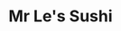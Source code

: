 ---
layout: place
title: "Mr Le's Sushi"
permalink: /missouri/kansas-city/mr-le-s-sushi.html
stateAbbr: MO
stateName: Missouri
cityName: Kansas City
seo:
  name: "Mr Le's Sushi"
  type: Restaurant
  links: https://www.mrlessushi.com/
description: "Compact, unassuming strip-mall restaurant offering Vietnamese dishes, sushi & other Japanese fare. Looking for sushi in Kansas City, Missouri? Check out Mr L..."
place_id: ChIJ2YVRv3X5wIcRI3Nga8Le_38
photos:
  - name: >-
      places/ChIJ2YVRv3X5wIcRI3Nga8Le_38/photos/AeeoHcJi84__fwQQ4Xxtg0D811nncToOfaDqBbOjHoRKUyepBD9IdOyonPr1E8fMrJCeAfVOBszuYxYIpJjTy0NV_o5oFbH6fDWDR6gJn1AS6QkNqZGrT7bEc4UjQ6K4_BGsdppJ6PEnZ-R4MLG1c0XBmCZC425_E_4mFqAno9TWw1RJqw-B43XtdN63Taydir6d47yFlB59_o9saJ0M1NsPMPjNGeAz66WPyb0de8nen51SlQoIi0aai7jNqdOFzJdThZFtUpdoT3O1mYM1cDbW1j_uyJUjqbDF97T82Q7JUSKHXc2VGZHI1fH82XoHsHjebY9Ayyv00FHKWWhpMSiG4MTribXPhF-ngav3k_w2zNejq5EhfrJzDdqVS4kcmi1ghr77JevFj225PV6TX5t_cUYoc5AMajOL9xaA2OTuljCwjY4
    widthPx: 3264
    heightPx: 1840
    authorAttributions:
      - displayName: Kahale Ishikawa
        uri: https://maps.google.com/maps/contrib/100040105976077662846
        photoUri: >-
          https://lh3.googleusercontent.com/a-/ALV-UjUYqf12GuwyZLYIgYW4blH8Oo6EhkKYyTI5lbdVvHomfsx_wkuO=s100-p-k-no-mo
    flagContentUri: >-
      https://www.google.com/local/imagery/report/?cb_client=maps_api_places.places_api&image_key=!1e10!2sCIHM0ogKEICAgID4xvCztAE&hl=en-US
    googleMapsUri: >-
      https://www.google.com/maps/place//data=!3m4!1e2!3m2!1sCIHM0ogKEICAgID4xvCztAE!2e10!4m2!3m1!1s0x87c0f975bf5185d9:0x7fffdec26b607323
  - name: >-
      places/ChIJ2YVRv3X5wIcRI3Nga8Le_38/photos/AeeoHcL6vCCr1TUpj5OD08RbrMZEK1iB6_hKqYxcz0NWW3apVDMUcIQDKvowrwLulxSluZwD0FTDDln5rVe4WIxbkmF7FjfeBEdSAOtXC6nZ4Zs7Gcq4bxvbkM0NOkrChdKtsMeL-Qtk8bxZaej5IS5Gh2L3QejE_neigliW74wABxN9oRhdKqh-p2wwpg8BpTSAzlhfF4Q_SYPth5zRqMXXhVZCdz2HFkzs4pNoQbTbPeiIknZJ6peopIaABY0ZkY9Q_Kr_7QVM43VEl34yqapzQ5S3OELJWNUIcPA546vj-QaTfkcjQOX4OsfytnvPFcSw-Cs9fJUAhXQWC7JRuDqN41SVPjM6_sLzJq7Xg7AKAX3QPzZ9LBgieulPddOhEVxK9ejnu2oiAYkKCTnJRgWHc_lQ0PHbaZNLjoMECQNOf95BSZU
    widthPx: 4624
    heightPx: 2084
    authorAttributions:
      - displayName: Heather Coffman
        uri: https://maps.google.com/maps/contrib/111830528423165793579
        photoUri: >-
          https://lh3.googleusercontent.com/a/ACg8ocJ0KIdySULX-4WffIJKI0cGijb5XZudIlab7Wt_AzklUFIp6Q=s100-p-k-no-mo
    flagContentUri: >-
      https://www.google.com/local/imagery/report/?cb_client=maps_api_places.places_api&image_key=!1e10!2sCIHM0ogKEICAgIDK7erHogE&hl=en-US
    googleMapsUri: >-
      https://www.google.com/maps/place//data=!3m4!1e2!3m2!1sCIHM0ogKEICAgIDK7erHogE!2e10!4m2!3m1!1s0x87c0f975bf5185d9:0x7fffdec26b607323
  - name: >-
      places/ChIJ2YVRv3X5wIcRI3Nga8Le_38/photos/AeeoHcL4JDvdlG8FfzxkZmxJV0u4SV945eO1L531UNBZn14_R0ZvQB1u3A-GWbfRP6vD4Cjbx9eiYIZcSxJ51FHC9VlXuJptYH_uzmijaDzjFCJhxnT7TdcEwfEmSo-x_U851M4h2zMpnl14XDgM1R5GDW7nozxogiJQUGMnXUo4GwQSUqtOAGiZXRBBlKEkuottEFBduMXg_vUtDnvhCj9PGu391sO1ec9WfsUR-9WV5Wsh7idZP999w-uttkBstMZyd8Ac62Yy-mhXLO0OZ6rLwrwIO6u7G2c9F1QGAn64fwZrvs474N-qk5VZ2UEVwPQLkcwEl9oE8uaOnABiaj0EeGj3kvohYQr1VHTrkt5K_mZqXlAWNqXYDT_YCda2haPrd_8X880UxBCyK2tdO4Wrd2nBJjSOxw3OVpE1uC6WyjWrkDXp
    widthPx: 4000
    heightPx: 3000
    authorAttributions:
      - displayName: Guapozbar
        uri: https://maps.google.com/maps/contrib/102812140941195290931
        photoUri: >-
          https://lh3.googleusercontent.com/a/ACg8ocL_djqN-oOCVH4ecq3N8K0pLPEbmTng-nnID7YMQhQJOUgUUQ=s100-p-k-no-mo
    flagContentUri: >-
      https://www.google.com/local/imagery/report/?cb_client=maps_api_places.places_api&image_key=!1e10!2sCIHM0ogKEICAgIDr57S8twE&hl=en-US
    googleMapsUri: >-
      https://www.google.com/maps/place//data=!3m4!1e2!3m2!1sCIHM0ogKEICAgIDr57S8twE!2e10!4m2!3m1!1s0x87c0f975bf5185d9:0x7fffdec26b607323
  - name: >-
      places/ChIJ2YVRv3X5wIcRI3Nga8Le_38/photos/AeeoHcIPM7HQ57J2A_TLNsgmyUIPvL4caJ0iRa06O-hInv1LI7YAyf0QSwZCVrxIQTdz4ALgPOGq7brgQOz-v2u_k1GzGcktkVMXl0rJpXD-2OXk08oI85vK3Zrxutq_FYI4lVIR8WuQR_i8MCrxNE1jAsq101IY4hq5ulnwiqmnnL_41-mGhG8KRfDWRut37zyDoUGh2f4sQjz1H9ZmeIDIStWt3Y0W1u0VxFA24m6a1RhpT02168LGeKvucLw44u7q_znhSqih5EoPvL9G6UXYt0rEVXLLKHEkdMvbX2j3mrW3ZMij15dYV3SYDFLRcGZsckoM3tM2TajmQ4jvAfOwu66F3XRwUlJEyjlKx7SLoGzAwxeeyj4dy1fp9Z8rXZmBOI6dIZejbTJ_Z3VFpm9iExn3Utm1mtDmaujJsjUUKVDiqD4x
    widthPx: 3000
    heightPx: 3361
    authorAttributions:
      - displayName: Savannah H.
        uri: https://maps.google.com/maps/contrib/115519014946455983296
        photoUri: >-
          https://lh3.googleusercontent.com/a/ACg8ocL2Q-8OOmH9UMLY94zldEuJDIS8lgOdvgQ7uLnxTlDFBlYgvg=s100-p-k-no-mo
    flagContentUri: >-
      https://www.google.com/local/imagery/report/?cb_client=maps_api_places.places_api&image_key=!1e10!2sCIHM0ogKEICAgMDgjPmgpAE&hl=en-US
    googleMapsUri: >-
      https://www.google.com/maps/place//data=!3m4!1e2!3m2!1sCIHM0ogKEICAgMDgjPmgpAE!2e10!4m2!3m1!1s0x87c0f975bf5185d9:0x7fffdec26b607323
  - name: >-
      places/ChIJ2YVRv3X5wIcRI3Nga8Le_38/photos/AeeoHcLxAN7iQ93Metbj3KLV3QmVVZPOuy3wKNf7oVTGXnK5-EiZwvxgq_ctP84nEYUh298jsl2eBaLSdhsAXJNY-aTYD6F_5P9nYZZtkqo7TPIrCGBdnd9WIuXnc0ntwJrvGogyisX_92q3tUFNCyBfaE40_1M8PrM196CO0I45LV5ZxhLKcajANC9JPfNqgGb_7c_kOPZOy2eCvP0ip_VFRQuUEhBs7B7TfxMtc9FV3iPqcXQHnkycHjbNs6Lte_8avvxEBL6J6fpeCFcNgjSgapaa-xQwz391ldKegf9aFL29NAv6CWjcheomw93ISDvaZA-kN6BVYYc5FDvJHhdSX8p9hUeu9QKZsBZnpGbMwQVXjRlM5qaqgN13XUUU43_6VbIZ87Ou7T7gvLM7AAHWay5uqJGL4NNrteolkk5Ft_MRFoO9
    widthPx: 4000
    heightPx: 3000
    authorAttributions:
      - displayName: Caralea
        uri: https://maps.google.com/maps/contrib/101286948640984709470
        photoUri: >-
          https://lh3.googleusercontent.com/a-/ALV-UjX2udL6kLJ_FesAifUhkycv3sDvwYTn81ViYjG3NJ8dY627SeGh=s100-p-k-no-mo
    flagContentUri: >-
      https://www.google.com/local/imagery/report/?cb_client=maps_api_places.places_api&image_key=!1e10!2sCIHM0ogKEICAgIDbipbYkwE&hl=en-US
    googleMapsUri: >-
      https://www.google.com/maps/place//data=!3m4!1e2!3m2!1sCIHM0ogKEICAgIDbipbYkwE!2e10!4m2!3m1!1s0x87c0f975bf5185d9:0x7fffdec26b607323
  - name: >-
      places/ChIJ2YVRv3X5wIcRI3Nga8Le_38/photos/AeeoHcJCIqw9iXCkZQoVF-sVO6YMWG7vefqSA6dF32wgH_r1LD-72_LzvidFflc5f-oXlCT_CXqqWwi2U_uy2CIfGxN7FWbPkM3yXdZGzm9ghLcwuIG-oBD8svY3wYKCPOEdxPNsceAQaiHbQWmcnNH1RPj5web35n4nGjbrp-koDAKjs_RW3rTVSwiJ7Iak0JZNwMY0ubBrpPj2aHbm9tEgijJoO6ROrCRMOwhwcnRBA87R2NMNM3-evGzvGu1TgL-D9QaZrTIJwyJYTuQa_Ns29RFT4_5zhKCg8JqE_AUp1ZNS_dWo9ZB3MDkGmjp1HpBmg_lvWiiVxlC6ht-zRDnYZxypChTJAO5TXegEcuzbyIK0HS-5PpTdxNvM5YH_WsRG-K_vjhK2mUQgr5OokzDFfqelZcgV4uiW_5idfqNlfDxK0NHB
    widthPx: 4000
    heightPx: 3000
    authorAttributions:
      - displayName: Caralea
        uri: https://maps.google.com/maps/contrib/101286948640984709470
        photoUri: >-
          https://lh3.googleusercontent.com/a-/ALV-UjX2udL6kLJ_FesAifUhkycv3sDvwYTn81ViYjG3NJ8dY627SeGh=s100-p-k-no-mo
    flagContentUri: >-
      https://www.google.com/local/imagery/report/?cb_client=maps_api_places.places_api&image_key=!1e10!2sCIHM0ogKEICAgIDbipbY_QE&hl=en-US
    googleMapsUri: >-
      https://www.google.com/maps/place//data=!3m4!1e2!3m2!1sCIHM0ogKEICAgIDbipbY_QE!2e10!4m2!3m1!1s0x87c0f975bf5185d9:0x7fffdec26b607323
  - name: >-
      places/ChIJ2YVRv3X5wIcRI3Nga8Le_38/photos/AeeoHcJwDdJmzqJPGG8SkA3hrxmFQUg66Pxsq6PFxB4brumk4Ote_FVNOfaGZB6dGd--qB-NSBHyGFOguOC6AMlgGcUQX1DmzH3nRLHgkXj0nDhsxRRzXYxTHzgAI0VIhGQczAiHX9ulAQ8sKESsT-GteCAAKTcMGrxodAxMs5OI_18oNPspsib0Rdg6isWMoV5OsICF1Yjohzcw36SEkSXFdYw82Fi_LWvU8WxeCO0nD6t2vMrQmSeKOEM4a2_WN08dMJ_cMD4oqTFdPvujuj5rXuCQ8EiwSuHamjV1OPBnbc8NNEdvl3SRUgYbsk-Y56BEC7HHADqRMKHQ3kYUJ6Mb3Hng7iJma9nSeihYT4uxdzzq4zPrlle5QnS07Xb58gIfk-luqXTgzbz6oTxMmy2UQTLRCuHKB_cfzx6jj4Epg2UN3pLg
    widthPx: 3072
    heightPx: 4080
    authorAttributions:
      - displayName: Mirena Briggs
        uri: https://maps.google.com/maps/contrib/117831100163338868687
        photoUri: >-
          https://lh3.googleusercontent.com/a-/ALV-UjVU9XVPHIs-Or5TrtytSx2PpnD2saK12qAGaNdatOfFyZ-gDKRquA=s100-p-k-no-mo
    flagContentUri: >-
      https://www.google.com/local/imagery/report/?cb_client=maps_api_places.places_api&image_key=!1e10!2sCIHM0ogKEICAgIDXuPWanAE&hl=en-US
    googleMapsUri: >-
      https://www.google.com/maps/place//data=!3m4!1e2!3m2!1sCIHM0ogKEICAgIDXuPWanAE!2e10!4m2!3m1!1s0x87c0f975bf5185d9:0x7fffdec26b607323
  - name: >-
      places/ChIJ2YVRv3X5wIcRI3Nga8Le_38/photos/AeeoHcJITfFJ66BQ7r48CehZTgA3aNPcdtYphMuX1BwxGnElQyFYAGCG7MIH2PSK5Lkn0t65yzmdFc8VR_7qua1HO_KJWG80CUKC33KqC7I06HqyzFKLS1Fk2WcJIiNcEezrCUfQZJAxOuE-t7EnFY4o4xzWI7kyeVxW3ly0fSLi62Y6qO-xvhkreClOUI_ubaNLBo5RNKUhu1RBHwHpAr3QYti6KxY3NZbBOloKcmphg-xlzHbLWHyIzAV1ibJpwoNYWOR8h0aEaMUeMJod7iNLYmuVZNOK9kfSNuBlu7sLXoe5k9AHt7eJH7sYgh8QLSmmgr0v9mRvrCeXiF3gWYyZknWmb6oaPPVNBPnf-Hvjtew-Atl_9tWXgo0avQRvgw6A7aRFZZhWeefx0UVdDCFDsRjPjKKzhwbcORLgud_4AXM
    widthPx: 3600
    heightPx: 4800
    authorAttributions:
      - displayName: Scott McDonald
        uri: https://maps.google.com/maps/contrib/109084638969472684661
        photoUri: >-
          https://lh3.googleusercontent.com/a/ACg8ocLaYYE_DdMtPBUJDqf1a_6V6H2dt4Bfi9DSrx0BOcafdnBA7Xs=s100-p-k-no-mo
    flagContentUri: >-
      https://www.google.com/local/imagery/report/?cb_client=maps_api_places.places_api&image_key=!1e10!2sCIHM0ogKEICAgICjhvaXKA&hl=en-US
    googleMapsUri: >-
      https://www.google.com/maps/place//data=!3m4!1e2!3m2!1sCIHM0ogKEICAgICjhvaXKA!2e10!4m2!3m1!1s0x87c0f975bf5185d9:0x7fffdec26b607323
  - name: >-
      places/ChIJ2YVRv3X5wIcRI3Nga8Le_38/photos/AeeoHcIi5jkXfBV4PxNm7xZhXFE8Lr60ggOOPQI7J3oxAcgrxhDQhpfnf3LfL5IMYZSzf7q4Ypi9yOePvfx7yJEoowzf5HThyFQST1KTUptEp3j_vPkPTLNQ3jynY_riJb6RIuzootP_kJ9Jke3ISwwDfg-BUldaIopUd9m9NoLET1FRn7hJANAQoMVxfDkGF5Jm2-UrMGbjMvWpIJW5R5MZprkNARYusg4J4mmhI7dORLdbJY7hnOT9zD7ZTRFVGKFtHnN-2WIto1PP6PnczW64NffDHoVAF7MgZXFLgSNmr5fBYtj77Jz7FskuiWdkrFg_LU0GEomPXC-XCTG_K3OQLEiZjqIa73EwfnnHR1aJeb2PC1ewiAmC7kGNI2JzhHy_ManVNovM6AURnR6in329zV7ZIcHi8-dq_hJtdgX1LzBNM5E
    widthPx: 3535
    heightPx: 2803
    authorAttributions:
      - displayName: Shannon Rose
        uri: https://maps.google.com/maps/contrib/106188511632734792952
        photoUri: >-
          https://lh3.googleusercontent.com/a-/ALV-UjURnWuqbimn-RlILezz7b8UckQ5RQVA_IUGLxc1RJ6zGuKPqRukXw=s100-p-k-no-mo
    flagContentUri: >-
      https://www.google.com/local/imagery/report/?cb_client=maps_api_places.places_api&image_key=!1e10!2sCIHM0ogKEICAgICZmazC6QE&hl=en-US
    googleMapsUri: >-
      https://www.google.com/maps/place//data=!3m4!1e2!3m2!1sCIHM0ogKEICAgICZmazC6QE!2e10!4m2!3m1!1s0x87c0f975bf5185d9:0x7fffdec26b607323
  - name: >-
      places/ChIJ2YVRv3X5wIcRI3Nga8Le_38/photos/AeeoHcLIety1cU6TmMVayh8CGP4nZrkVYQhYZXC25wmpNuYxaRBJxH5KWT-aXKF4XXNUWSHepXuk3nuk0tm9R_WHQHI25uyylFxl0AWo8vCekDUsQyXWWSf1RS7nl2cNmwnfW-TCXZgKn6n7H9aHWDpxXdeYXCak1VPazyHRRJ9fAclH4ADyekKslnf1B5EtaJDnszrocug0IikO6w4H7YWmKlCvai-hW6cSZTBJfcCBgs_RtQoPYSvPLANmC8j7EWV08_s7j7HSi1rWroQuQraozyr2Jo1c3mP1orohnQf7QycuQZyr2J-Kba7oI8CZthYbFN0k0ImK_3FwsUqp637OsNHlhX4oGWF-NO3nwdntEhNKR8hjvysfE6T7MfEnP5AK7FQl9DkMrwRbQwuEVBiMKTJSf4FucoHKfI2R5_bVkME
    widthPx: 3000
    heightPx: 4000
    authorAttributions:
      - displayName: Savannah H.
        uri: https://maps.google.com/maps/contrib/115519014946455983296
        photoUri: >-
          https://lh3.googleusercontent.com/a/ACg8ocL2Q-8OOmH9UMLY94zldEuJDIS8lgOdvgQ7uLnxTlDFBlYgvg=s100-p-k-no-mo
    flagContentUri: >-
      https://www.google.com/local/imagery/report/?cb_client=maps_api_places.places_api&image_key=!1e10!2sCIHM0ogKEICAgMDgjPmgZA&hl=en-US
    googleMapsUri: >-
      https://www.google.com/maps/place//data=!3m4!1e2!3m2!1sCIHM0ogKEICAgMDgjPmgZA!2e10!4m2!3m1!1s0x87c0f975bf5185d9:0x7fffdec26b607323
address: 5024 NE Parvin Rd, Kansas City, MO 64117, USA
street: 5024 NE Parvin Rd
city: Kansas City
state: MO
zip: '64117'
country: USA
neighborhood: Holiday Hills
latitude: '39.167927'
longitude: '-94.519684'
accessibility_options:
  wheelchairAccessibleParking: true
  wheelchairAccessibleEntrance: true
  wheelchairAccessibleRestroom: true
  wheelchairAccessibleSeating: true
business_status: OPERATIONAL
name: Mr Le's Sushi
google_maps_links:
  directionsUri: >-
    https://www.google.com/maps/dir//''/data=!4m7!4m6!1m1!4e2!1m2!1m1!1s0x87c0f975bf5185d9:0x7fffdec26b607323!3e0
  placeUri: https://maps.google.com/?cid=9223335488484569891
  writeAReviewUri: >-
    https://www.google.com/maps/place//data=!4m3!3m2!1s0x87c0f975bf5185d9:0x7fffdec26b607323!12e1
  reviewsUri: >-
    https://www.google.com/maps/place//data=!4m4!3m3!1s0x87c0f975bf5185d9:0x7fffdec26b607323!9m1!1b1
  photosUri: >-
    https://www.google.com/maps/place//data=!4m3!3m2!1s0x87c0f975bf5185d9:0x7fffdec26b607323!10e5
primary_type: Sushi Restaurant
opening_hours:
  regular: null
  current: null
secondary_opening_hours:
  regular:
    weekdayDescriptions: null
    type: null
  current:
    weekdayDescriptions: null
    type: null
phone: (816) 454-5112
price_level: PRICE_LEVEL_MODERATE
price_range: $10 &ndash; $20
rating: '4.6'
rating_count: 1341
website: https://www.mrlessushi.com/
reviews:
  - name: >-
      places/ChIJ2YVRv3X5wIcRI3Nga8Le_38/reviews/ChZDSUhNMG9nS0VJQ0FnTUNnMmVDRmFBEAE
    relativePublishTimeDescription: a month ago
    rating: 5
    text:
      text: >-
        This place has been around since I was a kid and I know why! They are so
        consistent with the food, sushi and service! I usually get the Lennox
        roll because of the fried snapper and the Las Vegas roll that is lightly
        deep fried in the same batter that they use for the calamari! It's so
        thin and crispy. It just adds a little something extra special. I
        literally have to have the sushi every Wednesday for the rest of my
        life!!!!
      languageCode: en
    originalText:
      text: >-
        This place has been around since I was a kid and I know why! They are so
        consistent with the food, sushi and service! I usually get the Lennox
        roll because of the fried snapper and the Las Vegas roll that is lightly
        deep fried in the same batter that they use for the calamari! It's so
        thin and crispy. It just adds a little something extra special. I
        literally have to have the sushi every Wednesday for the rest of my
        life!!!!
      languageCode: en
    authorAttribution:
      displayName: Nicole Floyd
      uri: https://www.google.com/maps/contrib/101699326408395577281/reviews
      photoUri: >-
        https://lh3.googleusercontent.com/a-/ALV-UjUvo--n1vDyXs2-oC-EQj6tha-MGq_aTAuIUSkm8T0UGWkIWebZAw=s128-c0x00000000-cc-rp-mo-ba4
    publishTime: '2025-02-18T22:15:29.825693Z'
    flagContentUri: >-
      https://www.google.com/local/review/rap/report?postId=ChZDSUhNMG9nS0VJQ0FnTUNnMmVDRmFBEAE&d=17924085&t=1
    googleMapsUri: >-
      https://www.google.com/maps/reviews/data=!4m6!14m5!1m4!2m3!1sChZDSUhNMG9nS0VJQ0FnTUNnMmVDRmFBEAE!2m1!1s0x87c0f975bf5185d9:0x7fffdec26b607323
  - name: >-
      places/ChIJ2YVRv3X5wIcRI3Nga8Le_38/reviews/ChZDSUhNMG9nS0VJQ0FnTURnakxueWNBEAE
    relativePublishTimeDescription: a month ago
    rating: 4
    text:
      text: >-
        We stopped by Mr. Les for a quick lunch. It's a bit of a hole in the
        wall place, decor is scarce but the waiter and waitresss are all nice.
        You mark what you want on the menu which I found helpful as the menu is
        quite vast.


        I ordered the Vietnamese coffee which was an absolute delight. Strong
        coffee with a not too sweet but still balanced taste, which they serve
        in a cup that you mix and pour over ice. There were some coffee grounds
        in mine but it didn't effect the experience one bit. The bento box is a
        great deal at 15 bucks that comes with soup, salad, a protein, rice and
        a sushi roll. The miso soup was well seasoned and delicious, the house
        salad was made with romaine which I appreciated over the traditional
        iceberg and the salad dressing was a nice miso/sweet dressing. I picked
        chicken teriyaki which again was perfectly seasoned and the chicken was
        well cooked. My only disappointment was the sushi itself, the filling
        was a bit bland and the rice was crunchy. The spicy mayo was also sweet
        which I wasn't a huge fan of.


        Overall they had solid dishes and it was a good experience, but I
        wouldn't go back for the sushi
      languageCode: en
    originalText:
      text: >-
        We stopped by Mr. Les for a quick lunch. It's a bit of a hole in the
        wall place, decor is scarce but the waiter and waitresss are all nice.
        You mark what you want on the menu which I found helpful as the menu is
        quite vast.


        I ordered the Vietnamese coffee which was an absolute delight. Strong
        coffee with a not too sweet but still balanced taste, which they serve
        in a cup that you mix and pour over ice. There were some coffee grounds
        in mine but it didn't effect the experience one bit. The bento box is a
        great deal at 15 bucks that comes with soup, salad, a protein, rice and
        a sushi roll. The miso soup was well seasoned and delicious, the house
        salad was made with romaine which I appreciated over the traditional
        iceberg and the salad dressing was a nice miso/sweet dressing. I picked
        chicken teriyaki which again was perfectly seasoned and the chicken was
        well cooked. My only disappointment was the sushi itself, the filling
        was a bit bland and the rice was crunchy. The spicy mayo was also sweet
        which I wasn't a huge fan of.


        Overall they had solid dishes and it was a good experience, but I
        wouldn't go back for the sushi
      languageCode: en
    authorAttribution:
      displayName: Savannah H.
      uri: https://www.google.com/maps/contrib/115519014946455983296/reviews
      photoUri: >-
        https://lh3.googleusercontent.com/a/ACg8ocL2Q-8OOmH9UMLY94zldEuJDIS8lgOdvgQ7uLnxTlDFBlYgvg=s128-c0x00000000-cc-rp-mo-ba4
    publishTime: '2025-02-22T23:22:44.500997Z'
    flagContentUri: >-
      https://www.google.com/local/review/rap/report?postId=ChZDSUhNMG9nS0VJQ0FnTURnakxueWNBEAE&d=17924085&t=1
    googleMapsUri: >-
      https://www.google.com/maps/reviews/data=!4m6!14m5!1m4!2m3!1sChZDSUhNMG9nS0VJQ0FnTURnakxueWNBEAE!2m1!1s0x87c0f975bf5185d9:0x7fffdec26b607323
  - name: >-
      places/ChIJ2YVRv3X5wIcRI3Nga8Le_38/reviews/ChZDSUhNMG9nS0VJQ0FnSUQzNFpubGFBEAE
    relativePublishTimeDescription: 4 months ago
    rating: 4
    text:
      text: >-
        My daughter picked sushi for her birthday dinner, we got edamame & crab
        rangoons for some starters, and they were good. We also ordered chicken
        lo mein and 3 rolls; the volcano roll(baked), Lisa roll, and Jessica
        roll. The volcano & Lisa rolls were by far the best 2 of 3 that we got,
        we wouldn't get the lo mein again as it was lacking in flavor. For the
        price, it's an ok sushi spot.
      languageCode: en
    originalText:
      text: >-
        My daughter picked sushi for her birthday dinner, we got edamame & crab
        rangoons for some starters, and they were good. We also ordered chicken
        lo mein and 3 rolls; the volcano roll(baked), Lisa roll, and Jessica
        roll. The volcano & Lisa rolls were by far the best 2 of 3 that we got,
        we wouldn't get the lo mein again as it was lacking in flavor. For the
        price, it's an ok sushi spot.
      languageCode: en
    authorAttribution:
      displayName: J. Garcia
      uri: https://www.google.com/maps/contrib/108060966616479013157/reviews
      photoUri: >-
        https://lh3.googleusercontent.com/a-/ALV-UjXSHnXk84_j2tS_wDArD6H0pn96m6lefsEPaSAze3nz5Cyt8AEw=s128-c0x00000000-cc-rp-mo-ba3
    publishTime: '2024-11-15T21:37:52.019741Z'
    flagContentUri: >-
      https://www.google.com/local/review/rap/report?postId=ChZDSUhNMG9nS0VJQ0FnSUQzNFpubGFBEAE&d=17924085&t=1
    googleMapsUri: >-
      https://www.google.com/maps/reviews/data=!4m6!14m5!1m4!2m3!1sChZDSUhNMG9nS0VJQ0FnSUQzNFpubGFBEAE!2m1!1s0x87c0f975bf5185d9:0x7fffdec26b607323
  - name: >-
      places/ChIJ2YVRv3X5wIcRI3Nga8Le_38/reviews/ChZDSUhNMG9nS0VJQ0FnSUNEdDdpc1d3EAE
    relativePublishTimeDescription: a year ago
    rating: 5
    text:
      text: >-
        Really good food at a reasonable price. Staff was friendly and
        supportive of their customers.


        Got the General Tsao’s, beef lo mein, shrimp lo mein, vegetables with
        beef, Vietnamese pho #1, and two fried sushi.


        General Tsao’s is really good. Get it extra spicy, makes it just right
        rather than just being sweet chicken. Getting it spicy doesn’t make it
        intolerable for those that don’t love spice, my twin 9 year old
        granddaughters had no issue with the spice and throughly enjoyed the
        dish.


        Beef lo mein and shrimp lo mein are good dishes. The dishes do taste
        different aside from the protein, both tastes were enjoyed by my family.
        Lo mein dishes were more filling than the other dishes we got.


        Vegetables with beef was awesome. The cook on the vegetables was
        perfect, just the right texture as they still had body without being
        undercooked super crunchy things.


        Vietnamese Pho #1 was really tasty. I love getting the vegetables
        separate so I can add them when ready, it makes sure I can eat them when
        they’re perfect. Bringing the two seasonings to the tables with the dish
        let me spice it up as I wanted it. Really enjoyed this dish.


        The fried sushi was really good, no complaints. We did appreciate the
        entrees more than the sushi, on our second visit we just got entrees we
        wanted vice getting sushi a second time.


        Great restaurant to get good Chinese and Vietnamese dishes without
        breaking the bank, highly recommend.
      languageCode: en
    originalText:
      text: >-
        Really good food at a reasonable price. Staff was friendly and
        supportive of their customers.


        Got the General Tsao’s, beef lo mein, shrimp lo mein, vegetables with
        beef, Vietnamese pho #1, and two fried sushi.


        General Tsao’s is really good. Get it extra spicy, makes it just right
        rather than just being sweet chicken. Getting it spicy doesn’t make it
        intolerable for those that don’t love spice, my twin 9 year old
        granddaughters had no issue with the spice and throughly enjoyed the
        dish.


        Beef lo mein and shrimp lo mein are good dishes. The dishes do taste
        different aside from the protein, both tastes were enjoyed by my family.
        Lo mein dishes were more filling than the other dishes we got.


        Vegetables with beef was awesome. The cook on the vegetables was
        perfect, just the right texture as they still had body without being
        undercooked super crunchy things.


        Vietnamese Pho #1 was really tasty. I love getting the vegetables
        separate so I can add them when ready, it makes sure I can eat them when
        they’re perfect. Bringing the two seasonings to the tables with the dish
        let me spice it up as I wanted it. Really enjoyed this dish.


        The fried sushi was really good, no complaints. We did appreciate the
        entrees more than the sushi, on our second visit we just got entrees we
        wanted vice getting sushi a second time.


        Great restaurant to get good Chinese and Vietnamese dishes without
        breaking the bank, highly recommend.
      languageCode: en
    authorAttribution:
      displayName: Tony Smith
      uri: https://www.google.com/maps/contrib/110779237504382204036/reviews
      photoUri: >-
        https://lh3.googleusercontent.com/a/ACg8ocKVQM15BLi9QtYAIjSIfLZvsQtFLoVJS128WXj4hJt78ln_8A=s128-c0x00000000-cc-rp-mo-ba5
    publishTime: '2024-04-03T02:24:27.176825Z'
    flagContentUri: >-
      https://www.google.com/local/review/rap/report?postId=ChZDSUhNMG9nS0VJQ0FnSUNEdDdpc1d3EAE&d=17924085&t=1
    googleMapsUri: >-
      https://www.google.com/maps/reviews/data=!4m6!14m5!1m4!2m3!1sChZDSUhNMG9nS0VJQ0FnSUNEdDdpc1d3EAE!2m1!1s0x87c0f975bf5185d9:0x7fffdec26b607323
  - name: >-
      places/ChIJ2YVRv3X5wIcRI3Nga8Le_38/reviews/ChZDSUhNMG9nS0VJQ0FnTUNBanF5ZlhBEAE
    relativePublishTimeDescription: 2 months ago
    rating: 5
    text:
      text: >-
        Packed with tons of people, and was recommended by this place by a
        co-worker!!! Best decision of my life!!! I love the service and the food
        it's just heaven 😋
      languageCode: en
    originalText:
      text: >-
        Packed with tons of people, and was recommended by this place by a
        co-worker!!! Best decision of my life!!! I love the service and the food
        it's just heaven 😋
      languageCode: en
    authorAttribution:
      displayName: Ray Hibdon
      uri: https://www.google.com/maps/contrib/106296126438805203039/reviews
      photoUri: >-
        https://lh3.googleusercontent.com/a-/ALV-UjVySq1h1nHoQjfyVK_OoFUcPvP8eHCZRcEoagEdOQequ9NNvjTv=s128-c0x00000000-cc-rp-mo-ba4
    publishTime: '2025-01-31T20:38:55.141701Z'
    flagContentUri: >-
      https://www.google.com/local/review/rap/report?postId=ChZDSUhNMG9nS0VJQ0FnTUNBanF5ZlhBEAE&d=17924085&t=1
    googleMapsUri: >-
      https://www.google.com/maps/reviews/data=!4m6!14m5!1m4!2m3!1sChZDSUhNMG9nS0VJQ0FnTUNBanF5ZlhBEAE!2m1!1s0x87c0f975bf5185d9:0x7fffdec26b607323
parking_options:
  freeParkingLot: true
  freeStreetParking: true
  valetParking: false
payment_options:
  acceptsCreditCards: true
  acceptsDebitCards: true
  acceptsCashOnly: false
  acceptsNfc: true
allow_dogs: null
curbside_pickup: false
delivery: true
dine_in: true
good_for_children: true
good_for_groups: true
good_for_sports: false
live_music: false
menu_for_children: null
outdoor_seating: false
reservable: true
restroom: true
serves_beer: true
serves_breakfast: false
serves_brunch: false
serves_cocktails: true
serves_coffee: true
serves_dinner: true
serves_dessert: true
serves_lunch: true
serves_vegetarian_food: true
serves_wine: true
takeout: true
summary: >-
  Compact, unassuming strip-mall restaurant offering Vietnamese dishes, sushi &
  other Japanese fare.

---